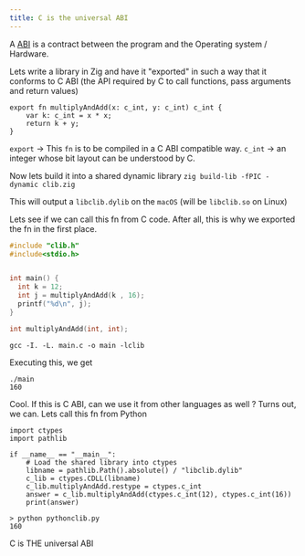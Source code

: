 ```yaml
---
title: C is the universal ABI
---
```


A [ABI](https://en.wikipedia.org/wiki/Application_binary_interface) is a contract between the program and the Operating system / Hardware. 

Lets write a library in Zig and have it "exported" in such a way that it conforms to C ABI (the API required by C to call functions, pass arguments and return values)

```clib.zig
export fn multiplyAndAdd(x: c_int, y: c_int) c_int {
    var k: c_int = x * x;
    return k + y;
}
```
`export` -> This `fn` is to be compiled in a C ABI compatible way.
`c_int` -> an integer whose bit layout can be understood by C. 

Now lets build it into a shared dynamic library
`zig build-lib -fPIC -dynamic clib.zig`

This will output a `libclib.dylib` on the `macOS` (will be `libclib.so` on Linux)

Lets see if we can call this fn from C code. After all, this is why we exported the fn in the first place.
```main.c
#include "clib.h"
#include<stdio.h>


int main() {
  int k = 12;
  int j = multiplyAndAdd(k , 16);
  printf("%d\n", j);
}
```

``` clib.h
int multiplyAndAdd(int, int);
```

```
gcc -I. -L. main.c -o main -lclib
```
Executing this, we get
```
./main
160
```

Cool. If this is C ABI, can we use it from other languages as well ? Turns out, we can. Lets call this fn from Python 

```
import ctypes
import pathlib

if __name__ == "__main__":
    # Load the shared library into ctypes
    libname = pathlib.Path().absolute() / "libclib.dylib"
    c_lib = ctypes.CDLL(libname)
    c_lib.multiplyAndAdd.restype = ctypes.c_int
    answer = c_lib.multiplyAndAdd(ctypes.c_int(12), ctypes.c_int(16))
    print(answer)
```

```
> python pythonclib.py
160
```

C is THE universal ABI
